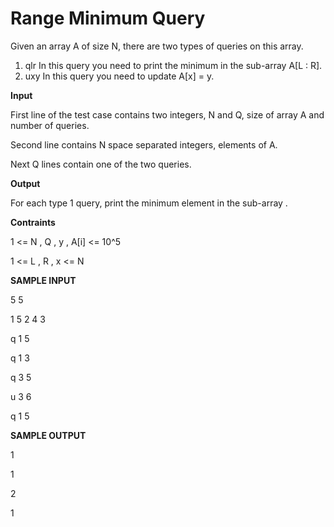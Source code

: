 # Range Minimum Query

Given an array A of size N, there are two types of queries on this array.

1) qlr In this query you need to print the minimum in the sub-array A[L : R].
2) uxy In this query you need to update A[x] = y.

**Input** 

First line of the test case contains two integers, N and Q, size of array A and number of queries.

Second line contains N space separated integers, elements of A.

Next Q lines contain one of the two queries.

**Output**

For each type 1 query, print the minimum element in the sub-array .

**Contraints**

1 <= N , Q , y , A[i] <= 10^5

1 <= L , R , x <= N

**SAMPLE INPUT**

5 5

1 5 2 4 3

q 1 5

q 1 3

q 3 5

u 3 6

q 1 5

**SAMPLE OUTPUT**

1

1

2

1

